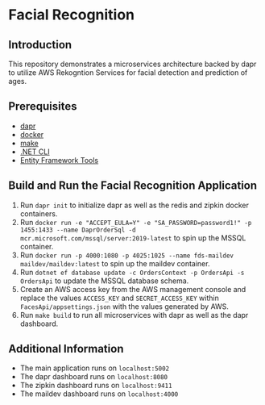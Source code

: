 # Facial Recognition

## Introduction

This repository demonstrates a microservices architecture backed by dapr to utilize 
AWS Rekogntion Services for facial detection and prediction of ages.

## Prerequisites

- [dapr](https://docs.dapr.io/getting-started/install-dapr-cli/)
- [docker](https://docs.docker.com/get-docker/)
- [make](https://gnuwin32.sourceforge.net/packages/make.htm)
- [.NET CLI](https://learn.microsoft.com/en-us/dotnet/core/tools/)
- [Entity Framework Tools](https://learn.microsoft.com/en-us/ef/core/cli/dotnet)

## Build and Run the Facial Recognition Application

1. Run `dapr init` to initialize dapr as well as the redis and zipkin docker containers.
2. Run `docker run -e "ACCEPT_EULA=Y" -e "SA_PASSWORD=password1!" -p 1455:1433 --name DaprOrderSql -d mcr.microsoft.com/mssql/server:2019-latest` to spin up the MSSQL container.
3. Run `docker run -p 4000:1080 -p 4025:1025 --name fds-maildev maildev/maildev:latest` to spin up the maildev container.
4. Run `dotnet ef database update -c OrdersContext -p OrdersApi -s OrdersApi` to update the MSSQL database schema.
5. Create an AWS access key from the AWS management console and replace the values `ACCESS_KEY` and `SECRET_ACCESS_KEY` within `FacesApi/appsettings.json` with the values generated by AWS.
6. Run `make build` to run all microservices with dapr as well as the dapr dashboard.

## Additional Information

- The main application runs on `localhost:5002`
- The dapr dashboard runs on `localhost:8080`
- The zipkin dashboard runs on `localhost:9411`
- The maildev dashboard runs on `localhost:4000`